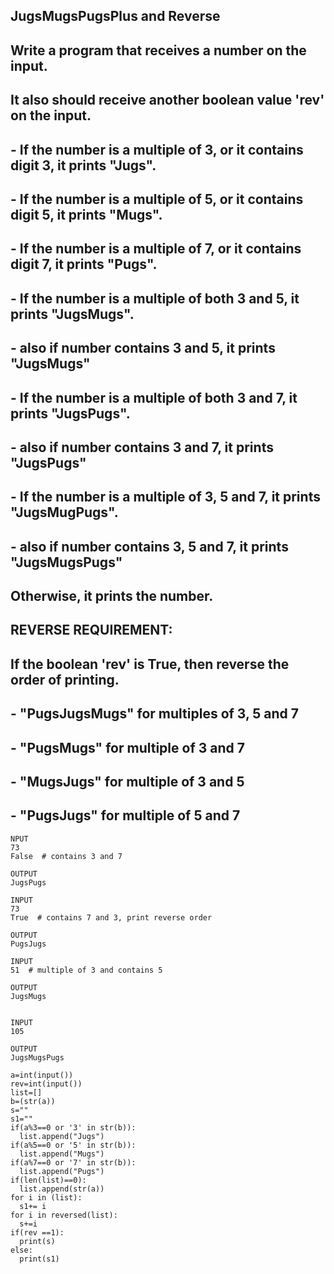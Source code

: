 ## JugsMugsPugsPlus and Reverse
## Write a program that receives a number on the input.
## It also should receive another boolean value 'rev' on the input. 

##   - If the number is a multiple of 3, or it contains digit 3, it prints "Jugs". 
##   - If the number is a multiple of 5, or it contains digit 5, it prints "Mugs".
##   - If the number is a multiple of 7, or it contains digit 7, it prints "Pugs".

##   - If the number is a multiple of both 3 and 5, it prints "JugsMugs".
##        - also if number contains 3 and 5, it prints "JugsMugs"
##  - If the number is a multiple of both 3 and 7, it prints "JugsPugs".
##        - also if number contains 3 and 7, it prints "JugsPugs"
##   - If the number is a multiple of 3, 5 and 7, it prints "JugsMugPugs".
##         - also if number contains 3, 5 and 7, it prints "JugsMugsPugs"
## Otherwise, it prints the number.

## REVERSE REQUIREMENT:
## If the boolean 'rev' is True, then reverse the order of printing. 
##    - "PugsJugsMugs" for multiples of 3, 5 and 7
##    - "PugsMugs" for multiple of 3 and 7
##    - "MugsJugs" for multiple of 3 and 5 
##    - "PugsJugs" for multiple of 5 and 7


```
NPUT 
73 
False  # contains 3 and 7

OUTPUT
JugsPugs

INPUT 
73 
True  # contains 7 and 3, print reverse order

OUTPUT
PugsJugs

INPUT 
51  # multiple of 3 and contains 5

OUTPUT
JugsMugs


INPUT 
105

OUTPUT 
JugsMugsPugs

```
```
a=int(input())
rev=int(input())
list=[]
b=(str(a))
s=""
s1=""
if(a%3==0 or '3' in str(b)):
  list.append("Jugs")
if(a%5==0 or '5' in str(b)):
  list.append("Mugs")
if(a%7==0 or '7' in str(b)):
  list.append("Pugs")
if(len(list)==0):
  list.append(str(a))
for i in (list):
  s1+= i
for i in reversed(list):
  s+=i
if(rev ==1):
  print(s)
else:
  print(s1)
```
